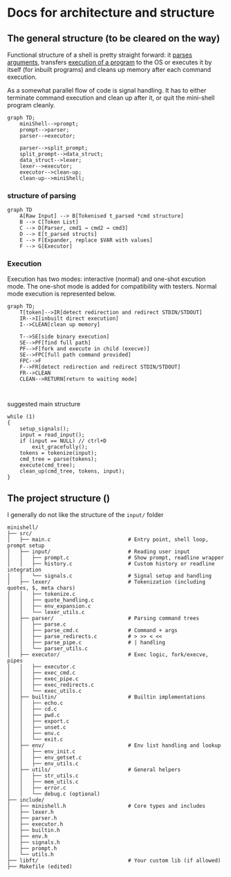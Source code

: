 # Docs for architecture and structure

## The general structure (to be cleared on the way)
Functional structure of a shell is pretty straight forward: it [parses  arguments](#structure-of-parsing), transfers [execution of a program](#execution) to the OS or executes it by itself (for inbuilt programs) and cleans up memory after each command execution.

As a somewhat parallel flow of code is signal handling. It has to either terminate command execution and clean up after it, or quit the mini-shell program cleanly.

```mermaid
graph TD;
    miniShell-->prompt;
    prompt-->parser;
    parser-->executor;

    parser-->split_prompt;
    split_prompt-->data_struct;
	data_struct-->lexer;
	lexer-->executor;
    executor-->clean-up;
	clean-up-->miniShell;
```
### structure of parsing
```mermaid
graph TD
    A[Raw Input] --> B[Tokenised t_parsed *cmd structure]
    B --> C[Token List]
    C --> D[Parser, cmd1 → cmd2 → cmd3]
    D --> E[t_parsed structs]
    E --> F[Expander, replace $VAR with values]
    F --> G[Executor]
```
### Execution
Execution has two modes: interactive (normal) and one-shot excution mode. The one-shot mode is added for compatibility with testers. Normal mode execution is represented below.

```mermaid
graph TD;
	T[token]-->IR[detect redirection and redirect STDIN/STDOUT]
	IR-->I[inbuilt direct execution]
	I-->CLEAN[clean up memory]

	T-->SE[side binary execution]
	SE-->PF[find full path]
	PF-->F[fork and execute in child (execve)]
	SE-->FPC[full path command provided]
	FPC-->F
	F-->FR[detect redirection and redirect STDIN/STDOUT]
	FR-->CLEAN
	CLEAN-->RETURN[return to waiting mode]



```

suggested main structure
```
while (1)
{
    setup_signals();
    input = read_input();
    if (input == NULL) // ctrl+D
        exit_gracefully();
    tokens = tokenize(input);
    cmd_tree = parse(tokens);
    execute(cmd_tree);
    clean_up(cmd_tree, tokens, input);
}
```

## The project structure ()
I generally do not like the structure of the `input/` folder
```
minishell/
├── src/
│   ├── main.c                         # Entry point, shell loop, prompt setup
│   ├── input/                         # Reading user input
│   │   ├── prompt.c                   # Show prompt, readline wrapper
│   │   ├── history.c                  # Custom history or readline integration
│   │   └── signals.c                  # Signal setup and handling
│   ├── lexer/                         # Tokenization (including quotes, $, meta chars)
│   │   ├── tokenize.c
│   │   ├── quote_handling.c
│   │   ├── env_expansion.c
│   │   └── lexer_utils.c
│   ├── parser/                        # Parsing command trees
│   │   ├── parse.c
│   │   ├── parse_cmd.c                # Command + args
│   │   ├── parse_redirects.c          # > >> < <<
│   │   ├── parse_pipe.c               # | handling
│   │   └── parser_utils.c
│   ├── executor/                      # Exec logic, fork/execve, pipes
│   │   ├── executor.c
│   │   ├── exec_cmd.c
│   │   ├── exec_pipe.c
│   │   ├── exec_redirects.c
│   │   └── exec_utils.c
│   ├── builtin/                       # Builtin implementations
│   │   ├── echo.c
│   │   ├── cd.c
│   │   ├── pwd.c
│   │   ├── export.c
│   │   ├── unset.c
│   │   ├── env.c
│   │   └── exit.c
│   ├── env/                           # Env list handling and lookup
│   │   ├── env_init.c
│   │   ├── env_getset.c
│   │   ├── env_utils.c
│   ├── utils/                         # General helpers
│   │   ├── str_utils.c
│   │   ├── mem_utils.c
│   │   ├── error.c
│   │   └── debug.c (optional)
├── include/
│   ├── minishell.h                    # Core types and includes
│   ├── lexer.h
│   ├── parser.h
│   ├── executor.h
│   ├── builtin.h
│   ├── env.h
│   ├── signals.h
│   ├── prompt.h
│   └── utils.h
├── libft/                             # Your custom lib (if allowed)
├── Makefile (edited) 
```
